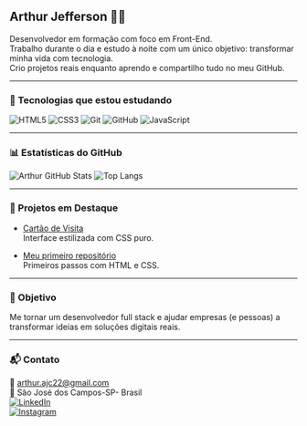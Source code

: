 ## Arthur Jefferson 👨‍💻

Desenvolvedor em formação com foco em Front-End.  
Trabalho durante o dia e estudo à noite com um único objetivo: transformar minha vida com tecnologia.  
Crio projetos reais enquanto aprendo e compartilho tudo no meu GitHub.

---

### 🚀 Tecnologias que estou estudando

![HTML5](https://img.shields.io/badge/HTML5-E34F26?style=for-the-badge&logo=html5&logoColor=white)
![CSS3](https://img.shields.io/badge/CSS3-1572B6?style=for-the-badge&logo=css3&logoColor=white)
![Git](https://img.shields.io/badge/Git-F05032?style=for-the-badge&logo=git&logoColor=white)
![GitHub](https://img.shields.io/badge/GitHub-000000?style=for-the-badge&logo=github&logoColor=white)
![JavaScript](https://img.shields.io/badge/JavaScript-F7DF1E?style=for-the-badge&logo=javascript&logoColor=black)

---

### 📊 Estatísticas do GitHub

![Arthur GitHub Stats](https://github-readme-stats.vercel.app/api?username=arthurajc22&show_icons=true&theme=tokyonight)
![Top Langs](https://github-readme-stats.vercel.app/api/top-langs/?username=arthurajc22&layout=compact&theme=tokyonight)

---

### 💼 Projetos em Destaque

- [Cartão de Visita](https://github.com/arthurajc22/project-terminal)  
  Interface estilizada com CSS puro.

- [Meu primeiro repositório](https://github.com/arthurajc22/meu-primeiro-repo)  
  Primeiros passos com HTML e CSS.

---

### 🎯 Objetivo

Me tornar um desenvolvedor full stack e ajudar empresas (e pessoas) a transformar ideias em soluções digitais reais.  


---

### 📬 Contato

📧 arthur.ajc22@gmail.com  
📍 São José dos Campos-SP- Brasil  
[![LinkedIn](https://img.shields.io/badge/LinkedIn-arthur--jefferson33-blue?style=flat&logo=linkedin&logoColor=white)](https://www.linkedin.com/in/arthur-jefferson33/)  
[![Instagram](https://img.shields.io/badge/Instagram-@arthurjefferson35-E4405F?style=flat&logo=instagram&logoColor=white)](https://www.instagram.com/arthurjefferson35/)



